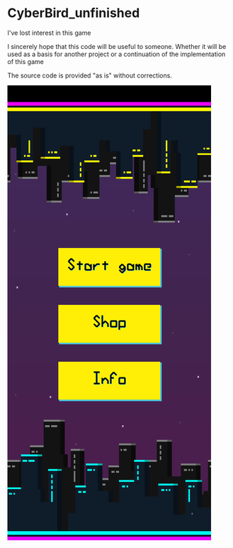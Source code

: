 # CyberBird_unfinished
I've lost interest in this game
  
I sincerely hope that this code will be useful to someone. Whether it will be used as a basis for another project or a continuation of the implementation of this game
  
  
The source code is provided "as is" without corrections.
  
![test](https://raw.githubusercontent.com/VadimBoev/CyberBird_unfinished/main/screen1.png "test")
